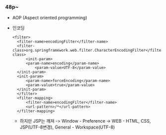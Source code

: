 ### 48p~

- AOP (Aspect oriented programming)


- 인코딩

      <filter> 
      	<filter-name>encodingFilter</filter-name> 
      	<filter-class>org.springframework.web.filter.CharacterEncodingFilter</filter-class> 
     		<init-param> 
       		<param-name>encoding</param-name> 
         		<param-value>UTF-8</param-value> 
      	</init-param> 
  	  	<init-param> 
  	     	<param-name>forceEncoding</param-name> 
  		    <param-value>true</param-value> 
  	    </init-param> 
     	</filter> 
    	<filter-mapping> 
    	    <filter-name>encodingFilter</filter-name> 
    	    <url-pattern>/*</url-pattern> 
    	</filter-mapping>

  + 하지만 JSP는 깨져 -> Window - Preference -> WEB - HTML, CSS, JSP(UTF-8변경), General - Workspace(UTF-8)
